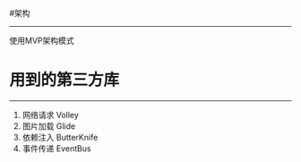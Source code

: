 #架构

---

使用MVP架构模式
# 用到的第三方库

---

1. 网络请求  Volley
2. 图片加载 Glide 
3. 依赖注入  ButterKnife
4. 事件传递 EventBus